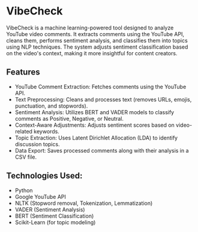 # VibeCheck
VibeCheck is a machine learning-powered tool designed to analyze YouTube video comments. It extracts comments using the YouTube API, cleans them, performs sentiment analysis, and classifies them into topics using NLP techniques. The system adjusts sentiment classification based on the video's context, making it more insightful for content creators.

## Features
- YouTube Comment Extraction: Fetches comments using the YouTube API.
- Text Preprocessing: Cleans and processes text (removes URLs, emojis, punctuation, and stopwords).
- Sentiment Analysis: Utilizes BERT and VADER models to classify comments as Positive, Negative, or Neutral.
- Context-Aware Adjustments: Adjusts sentiment scores based on video-related keywords.
- Topic Extraction: Uses Latent Dirichlet Allocation (LDA) to identify discussion topics.
- Data Export: Saves processed comments along with their analysis in a CSV file.
## Technologies Used:
- Python
- Google YouTube API
- NLTK (Stopword removal, Tokenization, Lemmatization)
- VADER (Sentiment Analysis)
- BERT (Sentiment Classification)
- Scikit-Learn (for topic modeling)

